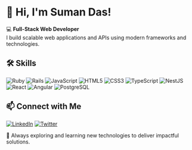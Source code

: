 # 👋 Hi, I'm Suman Das!

💻 **Full-Stack Web Developer**  
I build scalable web applications and APIs using modern frameworks and technologies.

## 🛠️ Skills

![Ruby](https://img.shields.io/badge/-Ruby-CC342D?logo=ruby&logoColor=white)
![Rails](https://img.shields.io/badge/-Rails-CC0000?logo=rubyonrails&logoColor=white)
![JavaScript](https://img.shields.io/badge/-JavaScript-F7DF1E?logo=javascript&logoColor=black&style=flat)
![HTML5](https://img.shields.io/badge/-HTML5-E34F26?logo=html5&logoColor=white&style=flat)
![CSS3](https://img.shields.io/badge/-CSS3-1572B6?logo=css3&logoColor=white&style=flat)
![TypeScript](https://img.shields.io/badge/-TypeScript-3178C6?logo=typescript&logoColor=white&style=flat)
![NestJS](https://img.shields.io/badge/-NestJS-E0234E?logo=nestjs&logoColor=white)
![React](https://img.shields.io/badge/-React-61DAFB?logo=react&logoColor=white)
![Angular](https://img.shields.io/badge/-Angular-DD0031?logo=angular&logoColor=white)
![PostgreSQL](https://img.shields.io/badge/-PostgreSQL-336791?logo=postgresql&logoColor=white)

## 📫 Connect with Me

[![LinkedIn](https://img.shields.io/badge/-LinkedIn-0077B5?logo=linkedin&logoColor=white&style=flat)](https://www.linkedin.com/in/suman-das-9068b5142/)
[![Twitter](https://img.shields.io/badge/-Twitter-1DA1F2?logo=twitter&logoColor=white&style=flat)](https://twitter.com/Suman07396436)

🎯 Always exploring and learning new technologies to deliver impactful solutions.  


